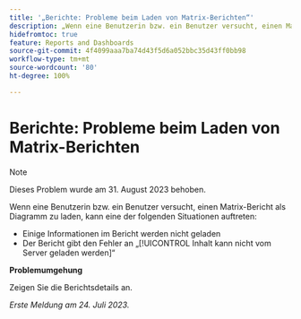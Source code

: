 ```yaml
---
title: '„Berichte: Probleme beim Laden von Matrix-Berichten“'
description: „Wenn eine Benutzerin bzw. ein Benutzer versucht, einen Matrix-Bericht als Diagramm zu laden, können Probleme auftreten.“
hidefromtoc: true
feature: Reports and Dashboards
source-git-commit: 4f4099aaa7ba74d43f5d6a052bbc35d43ff0bb98
workflow-type: tm+mt
source-wordcount: '80'
ht-degree: 100%

---
```



# Berichte: Probleme beim Laden von Matrix-Berichten

>[!NOTE]
>
>Dieses Problem wurde am 31. August 2023 behoben.

Wenn eine Benutzerin bzw. ein Benutzer versucht, einen Matrix-Bericht als Diagramm zu laden, kann eine der folgenden Situationen auftreten:

* Einige Informationen im Bericht werden nicht geladen
* Der Bericht gibt den Fehler an „[!UICONTROL Inhalt kann nicht vom Server geladen werden]“

**Problemumgehung**

Zeigen Sie die Berichtsdetails an.

_Erste Meldung am 24. Juli 2023._


